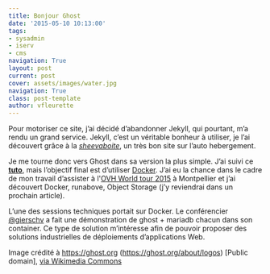 ```yaml
---
title: Bonjour Ghost
date: '2015-05-10 10:13:00'
tags:
- sysadmin
- iserv
- cms
navigation: True
layout: post
current: post
cover: assets/images/water.jpg
navigation: True
class: post-template
author: vfleurette
---
```


Pour motoriser ce site, j’ai décidé d’abandonner Jekyll, qui pourtant, m’a rendu un grand service. Jekyll, c’est un véritable bonheur à utiliser, je l’ai découvert grâce à la *[sheevaboite](https://www.sheevaboite.fr/)*, un très bon site sur l’auto hebergement.

Je me tourne donc vers Ghost dans sa version la plus simple. J’ai suivi ce **[tuto](http://soyuka.me/installer-ghost-sur-un-vps-pm2-apache/)**, mais l’objectif final est d’utiliser [Docker](https://www.docker.com/). J’ai eu la chance dans le cadre de mon travail d’assister à l'[OVH World tour 2015](http://www.ovh.com/fr/events/RS030415-ovh-world-tour-Montpellier) à Montpellier et j’ai découvert Docker, runabove, Object Storage (j’y reviendrai dans un prochain article).

L’une des sessions techniques portait sur Docker. Le conférencier [@gierschv](https://twitter.com/gierschv) a fait une démonstration de ghost + mariadb chacun dans son container. Ce type de solution m’intéresse afin de pouvoir proposer des solutions industrielles de déploiements d’applications Web.


Image crédité à https://ghost.org (https://ghost.org/about/logos) [Public domain], <a href="https://commons.wikimedia.org/wiki/File%3AGhost-Logo.svg">via Wikimedia Commons</a>